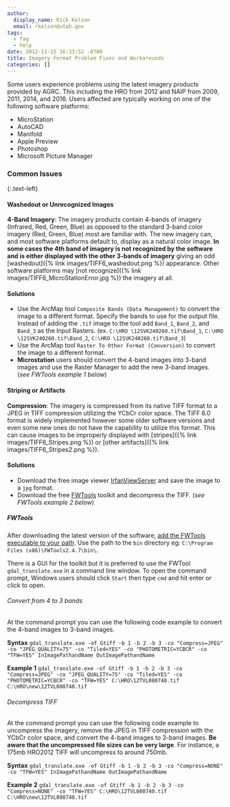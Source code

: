 ```yaml
---
author:
  display_name: Rick Kelson
  email: rkelson@utah.gov
tags:
  - faq
  - help
date: 2012-11-15 16:33:52 -0700
title: Imagery Format Problem Fixes and Workarounds
categories: []
---
```

Some users experience problems using the latest imagery products provided by AGRC. This including the HRO from 2012 and NAIP from 2009, 2011, 2014, and 2016. Users affected are typically working on one of the following software platforms:

- MicroStation
- AutoCAD
- Manifold
- Apple Preview
- Photoshop
- Microsoft Picture Manager

### Common Issues
{:.text-left}

#### Washedout or Unrecognized Images

**4-Band Imagery**: The imagery products contain 4-bands of imagery (Infrared, Red, Green, Blue) as opposed to the standard 3-band color imagery (Red, Green, Blue) most are familiar with. The new imagery can, and most software platforms default to, display as a natural color image. **In some cases the 4th band of imagery is not recognized by the software and is either displayed with the other 3-bands of imagery** giving an odd [washedout]({% link images/TIFF6_washedout.png %}) appearance. Other software platforms may [not recognize]({% link images/TIFF6_MicroStationError.jpg %}) the imagery at all.

#### Solutions

- Use the ArcMap tool `Composite Bands (Data Management)` to convert the image to a different format. Specify the bands to use for the output file. Instead of adding the `.tif` image to the tool add `Band_1`, `Band_2`, and `Band_3` as the Input Rasters. (ex. `C:\HRO \12SVK240260.tif\Band_1`, `C:\HRO \12SVK240260.tif\Band_2`, `C:\HRO \12SVK240260.tif\Band_3`)
- Use the ArcMap tool `Raster To Other Format (Conversion)` to convert the image to a different format.
- **Microstation** users should convert the 4-band images into 3-band images and use the Raster Manager to add the new 3-band images. (_see FWTools example 1 below_)

#### Striping or Artifacts

**Compression**: The imagery is compressed from its native TIFF format to a JPEG in TIFF compression utilizing the YCbCr color space. The TIFF 6.0 format is widely implemented however some older software versions and even some new ones do not have the capability to utilize this format. This can cause images to be improperly displayed with [stripes]({% link images/TIFF6_Stripes.png %}) or [other artifacts]({% link images/TIFF6_Stripes2.png %}).

#### Solutions

- Download the free image viewer [IrfanViewServer](http://www.irfanview.com) and save the image to a `jpg` format.
- Download the free [FWTools](http://fwtools.maptools.org) toolkit and decompress the TIFF. (_see FWTools example 2 below_)

##### FWTools

After downloading the latest version of the software, [add the FWTools executable to your path](https://www.computerhope.com/issues/ch000549.htm). Use the path to the `bin` directory eg: `C:\Program Files (x86)\FWTools2.4.7\bin\`.

There is a GUI for the toolkit but it is preferred to use the FWTool `gdal_translate.exe` in a command line window. To open the command prompt, Windows users should click `Start` then type `cmd` and hit enter or click to open.

###### Convert from 4 to 3 bands

At the command prompt you can use the following code example to convert the 4-band images to 3-band images.

**Syntax** `gdal_translate.exe -of Gtiff -b 1 -b 2 -b 3 -co "Compress=JPEG" -co "JPEG_QUALITY=75" -co "Tiled=YES" -co "PHOTOMETRIC=YCBCR" -co "TFW=YES" InImagePathandName OutImagePathandName`

 **Example 1** `gdal_translate.exe -of Gtiff -b 1 -b 2 -b 3 -co "Compress=JPEG" -co "JPEG_QUALITY=75" -co "Tiled=YES" -co "PHOTOMETRIC=YCBCR" -co "TFW=YES" C:\HRO\12TVL080740.tif C:\HRO\new\12TVL080740.tif`

###### Decompress TIFF

At the command prompt you can use the following code example to uncompress the imagery, remove the JPEG in TIFF compression with the YCbCr color space, and convert the 4-band images to 3-band images. **Be aware that the uncompressed file sizes can be very large**. For instance, a 175mb HRO2012 TIFF will uncompress to around 750mb.

**Syntax** `gdal_translate.exe -of Gtiff -b 1 -b 2 -b 3 -co "Compress=NONE" -co "TFW=YES" InImagePathandName OutImagePathandName`

**Example 2** `gdal_translate.exe -of Gtiff -b 1 -b 2 -b 3 -co "Compress=NONE" -co "TFW=YES" C:\HRO\12TVL080740.tif C:\HRO\new\12TVL080740.tif`
